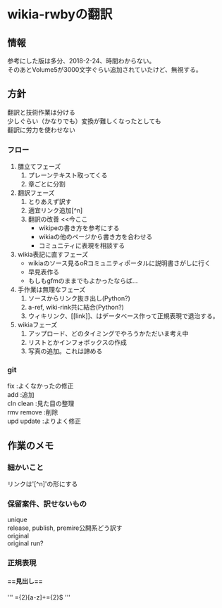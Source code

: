 # wikia-rwbyの翻訳


## 情報
参考にした版は多分、2018-2-24、時間わからない。  
そのあとVolume5が3000文字ぐらい追加されていたけど、無視する。  


## 方針
翻訳と技術作業は分ける    
少しぐらい（かなりでも）変換が難しくなったとしても  
翻訳に労力を使わせない  

### フロー
1. 膳立てフェーズ
    1. プレーンテキスト取ってくる
    1. 章ごとに分割
1. 翻訳フェーズ
    1. とりあえず訳す
    1. 適宜リンク追加[^n]
    1. 翻訳の改善   <<今ここ
        - wikipeの書き方を参考にする
        - wikiaの他のページから書き方を合わせる
        - コミュニティに表現を相談する
1. wikia表記に直すフェーズ
    - wikiaのソース見るoRコミュニティポータルに説明書さがしに行く
    - 早見表作る
    - もしもgfmのままでもよかったならば...
1. 手作業は無理なフェーズ
    1. ソースからリンク抜き出し(Python?)
    1. a-ref, wiki-rink共に結合(Python?)
    1. ウィキリンク、[[link]]、はデータベース作って正規表現で退治する。
1. wikiaフェーズ
    1. アップロード、どのタイミングでやろうかただいま考え中
    1. リストとかインフォボックスの作成
    1. 写真の追加。これは諦める

### git
fix :よくなかったの修正  
add :追加  
cln clean :見た目の整理  
rmv remove :削除  
upd update :よりよく修正  


## 作業のメモ

### 細かいこと
リンクは'[^n]'の形にする

### 保留案件、訳せないもの
unique  
release, publish, premire公開系どう訳す  
original  
original run?  

### 正規表現
#### ==見出し==
'''
={2}[a-z]+={2}$
'''
